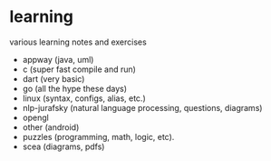 learning
========

various learning notes and exercises

* appway (java, uml)
* c (super fast compile and run)
* dart (very basic) 
* go (all the hype these days)
* linux (syntax, configs, alias, etc.) 
* nlp-jurafsky (natural language processing, questions, diagrams)
* opengl
* other (android)
* puzzles (programming, math, logic, etc).
* scea (diagrams, pdfs)


